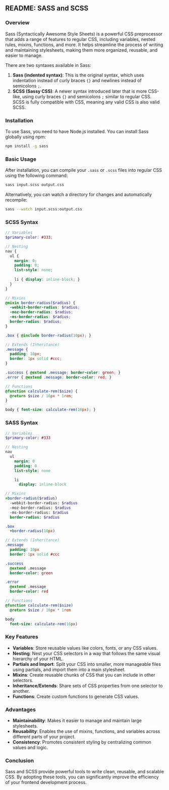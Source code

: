 ## README: SASS and SCSS

### Overview

Sass (Syntactically Awesome Style Sheets) is a powerful CSS preprocessor that adds a range of features to regular CSS, including variables, nested rules, mixins, functions, and more. It helps streamline the process of writing and maintaining stylesheets, making them more organized, reusable, and easier to manage.

There are two syntaxes available in Sass:

1. **Sass (indented syntax)**: This is the original syntax, which uses indentation instead of curly braces `{}` and newlines instead of semicolons `;`.
2. **SCSS (Sassy CSS)**: A newer syntax introduced later that is more CSS-like, using curly braces `{}` and semicolons `;` similar to regular CSS. SCSS is fully compatible with CSS, meaning any valid CSS is also valid SCSS.

### Installation

To use Sass, you need to have Node.js installed. You can install Sass globally using npm:

```bash
npm install -g sass
```

### Basic Usage

After installation, you can compile your `.sass` or `.scss` files into regular CSS using the following command:

```bash
sass input.scss output.css
```

Alternatively, you can watch a directory for changes and automatically recompile:

```bash
sass --watch input.scss:output.css
```

### SCSS Syntax

```scss
// Variables
$primary-color: #333;

// Nesting
nav {
  ul {
    margin: 0;
    padding: 0;
    list-style: none;
    
    li { display: inline-block; }
  }
}

// Mixins
@mixin border-radius($radius) {
  -webkit-border-radius: $radius;
  -moz-border-radius: $radius;
  -ms-border-radius: $radius;
  border-radius: $radius;
}

.box { @include border-radius(10px); }

// Extends (Inheritance)
.message {
  padding: 10px;
  border: 1px solid #ccc;
}

.success { @extend .message; border-color: green; }
.error { @extend .message; border-color: red; }

// Functions
@function calculate-rem($size) {
  @return $size / 16px * 1rem;
}

body { font-size: calculate-rem(16px); }
```

### SASS Syntax

```sass
// Variables
$primary-color: #333

// Nesting
nav
  ul
    margin: 0
    padding: 0
    list-style: none

    li
      display: inline-block

// Mixins
=border-radius($radius)
  -webkit-border-radius: $radius
  -moz-border-radius: $radius
  -ms-border-radius: $radius
  border-radius: $radius

.box
  +border-radius(10px)

// Extends (Inheritance)
.message
  padding: 10px
  border: 1px solid #ccc

.success
  @extend .message
  border-color: green

.error
  @extend .message
  border-color: red

// Functions
@function calculate-rem($size)
  @return $size / 16px * 1rem

body
  font-size: calculate-rem(16px)
```

### Key Features

- **Variables**: Store reusable values like colors, fonts, or any CSS values.
- **Nesting**: Nest your CSS selectors in a way that follows the same visual hierarchy of your HTML.
- **Partials and Import**: Split your CSS into smaller, more manageable files using partials, and import them into a main stylesheet.
- **Mixins**: Create reusable chunks of CSS that you can include in other selectors.
- **Inheritance/Extends**: Share sets of CSS properties from one selector to another.
- **Functions**: Create custom functions to generate CSS values.

### Advantages

- **Maintainability**: Makes it easier to manage and maintain large stylesheets.
- **Reusability**: Enables the use of mixins, functions, and variables across different parts of your project.
- **Consistency**: Promotes consistent styling by centralizing common values and logic.

### Conclusion

Sass and SCSS provide powerful tools to write clean, reusable, and scalable CSS. By adopting these tools, you can significantly improve the efficiency of your frontend development process.

